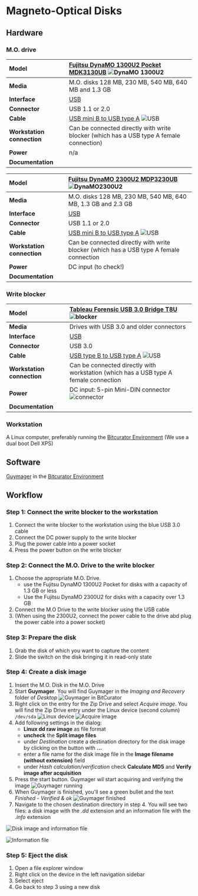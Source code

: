 # Magneto-Optical Disks

## Hardware

### M.O. drive

|**Model**|[Fujitsu DynaMO 1300U2 Pocket MDK3130UB](https://web.archive.org/web/20060321071446/http://www.fujitsu.com/global/services/computing/storage/mo/dynamo1300u2pocket/) ![DynaMO 1300U2](images/MO-13000.jpg)|
|:--|:--|
|**Media**|M.O. disks 128 MB, 230 MB, 540 MB, 640 MB and 1.3 GB|
|**Interface**|[USB](https://www.wikidata.org/wiki/Q42378)|
|**Connector**|USB 1.1 or 2.0|
|**Cable**|[USB mini B to USB type A](https://commons.wikimedia.org/wiki/File:USB_Mini-B_and_Standard-A_plugs.jpg) ![USB](images/USB-B.jpg)|
|**Workstation connection**|Can be connected directly with write blocker (which has a USB type A female connection)|
|**Power**| n/a |
|**Documentation**| |

|**Model**|[Fujitsu DynaMO 2300U2 MDP3230UB](https://web.archive.org/web/20060321071424/http://www.fujitsu.com/global/services/computing/storage/mo/dynamo2300u2al/) ![DynaMO2300U2](images/MO-23000.jpg)|
|:--|:--|
|**Media**|M.O. disks 128 MB, 230 MB, 540 MB, 640 MB, 1.3 GB and 2.3 GB|
|**Interface**|[USB](https://www.wikidata.org/wiki/Q42378)|
|**Connector**|USB 1.1 or 2.0|
|**Cable**|[USB mini B to USB type A](https://commons.wikimedia.org/wiki/File:USB_Mini-B_and_Standard-A_plugs.jpg) ![USB](images/USB-B.jpg)|
|**Workstation connection**|Can be connected directly with write blocker (which has a USB type A female connection|
|**Power**| DC input (to check!) |
|**Documentation**| |

### Write blocker

|**Model**|[Tableau Forensic USB 3.0 Bridge T8U](https://web.archive.org/web/20180409191526/https://www.guidancesoftware.com/tableau/hardware//t8u) ![blocker](images/blocker.jpg)|
|:--|:--|
|**Media**|Drives with USB 3.0 and older connectors|
|**Interface**|[USB](https://www.wikidata.org/wiki/Q42378)|
|**Connector**|USB 3.0|
|**Cable**|[USB type B to USB type A](https://commons.wikimedia.org/wiki/Category:USB_cables?uselang=nl#/media/File:A-B_Usb_Cable.jpg) ![USB](images/USB-3.jpg)|
|**Workstation connection**|Can be connected directly with workstation (which has a USB type A female connection|
|**Power**| DC input: 5-pin Mini-DIN connector ![connector](images/power-5-pin.jpg)|
|**Documentation**| |

### Workstation

A Linux computer, preferably running the [Bitcurator Environment](https://bitcurator.net/) (We use a dual boot Dell XPS)

## Software

[Guymager](https://guymager.sourceforge.io/) in the [Bitcurator Environment](https://bitcurator.net/)

## Workflow

### Step 1: Connect the write blocker to the workstation

1. Connect the write blocker to the workstation using the blue USB 3.0 cable
2. Connect the DC power supply to the write blocker
3. Plug the power cable into a power socket
4. Press the power button on the write blocker

### Step 2: Connect the M.O. Drive to the write blocker

1. Choose the appropriate M.O. Drive.
    - use the Fujitsu DynaMO 1300U2 Pocket for disks with a capacity of 1.3 GB or less
    - Use the Fujitsu DynaMO 2300U2 for disks with a capacity over 1.3 GB
2. Connect the M.O Drive to the write blocker using the USB cable
3. (When using the 2300U2, connect the power cable to the drive abd plug the power cable into a power socket)

### Step 3: Prepare the disk

1. Grab the disk of which you want to capture the content
2. Slide the switch on the disk bringing it in read-only state

### Step 4: Create a disk image

1. Insert the M.O. Disk in the M.O. Drive
2. Start **Guymager**. You will find Guymager in the _Imaging and Recovery_ folder of _Desktop_
   ![Guymager in BitCurator](images/guymager/guymager_location.png)
3. Right click on the entry for the Zip Drive and select _Acquire image_. You will find the Zip Drive entry under the Linux device (second column) `/dev/sda`
    ![Linux device](images/guymager/linux_device.png)
    ![Acquire image](images/guymager/acquire_image.png)
4. Add following settings in the dialog:
   - **Linux dd raw image** as file format
   - **uncheck** the **Split image files**
   - under _Destination_ create a destination directory for the disk image by clicking on the button with **...**
   - enter a file name for the disk image file in the **Image filename (without extension)** field
   - under _Hash calculation/verification_ check **Calculate MD5** and **Verify image after acquisition**
5. Press the start button. Guymager wil start acquiring and verifying the image
    ![Guymager running](images/guymager/guymager_running.png)
6. When Guymager is finished, you'll see a green bullet and the text _Finished - Verified & ok_
   ![Guymager finished](images/guymager/guymager_finished.png)
7. Navigate to the chosen destination directory in step 4. You will see two files: a disk image with the _.dd_ extension and an information file with the _.info_ extension

![Disk image and information file](images/guymager/diskimage_log.png)

![Information file](images/guymager/guymager_info_file.png)

### Step 5: Eject the disk

1. Open a file explorer window
2. Right click on the device in the left navigation sidebar
3. Select eject
4. Go back to step 3 using a new disk

